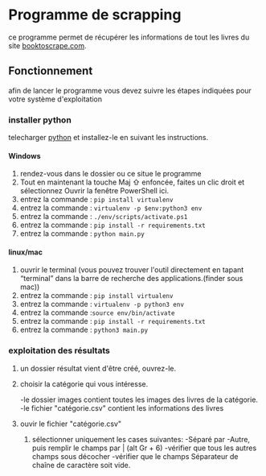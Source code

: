 # Programme de scrapping

ce programme permet de récupérer les informations de tout les livres du site [booktoscrape.com](https://books.toscrape.com/index.html "booktoscrape.com").


## Fonctionnement

afin de lancer le programme vous devez suivre les étapes indiquées pour votre système d'exploitation



### installer python
telecharger [python](https://www.python.org/downloads/ "python") et installez-le en suivant les instructions.


#### Windows
1. rendez-vous dans le dossier ou ce situe le programme
2. Tout en maintenant la touche Maj ⇧ enfoncée, faites un clic droit et sélectionnez Ouvrir la fenêtre PowerShell ici.
3. entrez la commande : ``pip install virtualenv``
4. entrez la commande : ``virtualenv -p $env:python3 env``
5. entrez la commande : ``./env/scripts/activate.ps1``
6. entrez la commande : ``pip install -r requirements.txt``
7. entrez la commande : ``python main.py``
 
#### linux/mac

1. ouvrir le terminal (vous pouvez trouver l'outil directement en tapant “terminal” dans la barre de recherche des applications.(finder sous mac))
2. entrez la commande : ``pip install virtualenv``
2. entrez la commande : ``virtualenv -p python3 env``
3. entrez la commande :``source env/bin/activate``
4. entrez la commande : ``pip install -r requirements.txt``
5. entrez la commande : ``python3 main.py``


### exploitation des résultats
1. un dossier résultat vient d'être créé, ouvrez-le.
2. choisir la catégorie qui vous intéresse. 

	-le dossier images contient toutes les images des livres de la catégorie.
	-le fichier "catégorie.csv" contient les informations des livres
	
3. ouvir le fichier "catégorie.csv"
	1. sélectionner uniquement les cases suivantes:
		-Séparé par
		-Autre, puis remplir le champs par | (alt Gr + 6)
		-vérifier que tous les autres champs sous décocher
		-vérifier que le champs Séparateur de chaîne de caractère soit vide.
